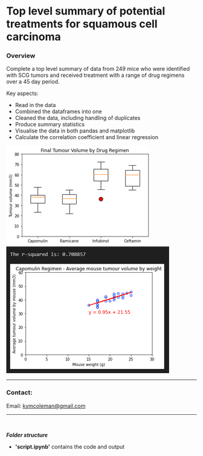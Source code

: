 # Top level summary of potential treatments for squamous cell carcinoma

 ### **Overview**
Complete a top level summary of data from 249 mice who were identified with SCG tumors and received treatment with a range of drug regimens over a 45 day period.

Key aspects:
 - Read in the data
 - Combined the dataframes into one
 - Cleaned the data, including handling of duplicates
 - Produce summary statistics
 - Visualise the data in both pandas and matplotlib
 - Calculate the correlation coefficient and linear regression
 
![tumor_regimen](tumor_regimen.png) 
![r_squared](r_squared.png) 

------------------------------------------------------------------------

### **Contact:**
Email: kymcoleman@gmail.com


------------------------------------------------------------------------
<br/>

***Folder structure***

- **'script.ipynb'** contains the code and output
